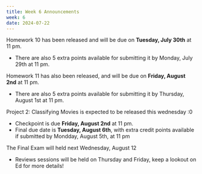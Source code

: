 ```yaml
---
title: Week 6 Announcements
week: 6
date: 2024-07-22
---
```

Homework 10 has been released and will be due on **Tuesday, July 30th** at 11 pm.
* There are also 5 extra points available for submitting it by Monday, July 29th at 11 pm.

Homework 11 has also been released, and will be due on **Friday, August 2nd** at 11 pm.
* There are also 5 extra points available for submitting it by Thursday, August 1st at 11 pm.

Project 2: Classifying Movies is expected to be released this wednesday :0
* Checkpoint is due **Friday, August 2nd** at 11 pm.
* Final due date is **Tuesday, August 6th**, with extra credit points available if submitted by Mondday, August 5th, at 11 pm

The Final Exam will held next Wednesday, August 12
* Reviews sessions will be held on Thursday and Friday, keep a lookout on Ed for more details!
